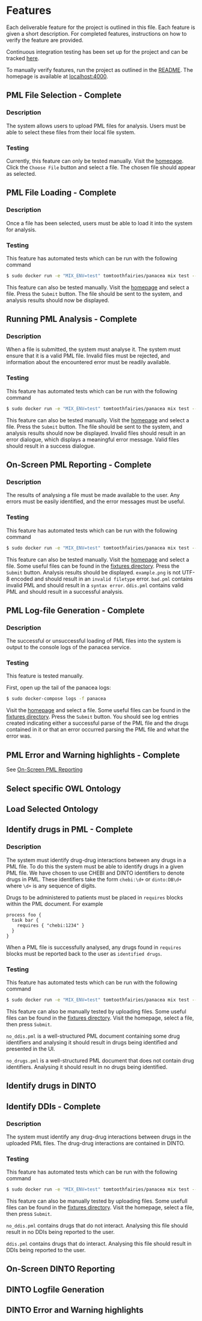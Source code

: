 # Features

Each deliverable feature for the project is outlined in this file. Each feature
is given a short description. For completed features, instructions on how to
verify the feature are provided.

Continuous integration testing has been set up for the project and can be
tracked [here](https://circleci.com/gh/tom-and-the-toothfairies/pathways).

To manually verify features, run the project as outlined in the [README].
The homepage is available at [localhost:4000](http://localhost:4000).

## PML File Selection - Complete

### Description
The system allows users to upload PML files for analysis. Users must be able to
select these files from their local file system.

### Testing
Currently, this feature can only be tested manually. Visit the [homepage]. Click
the `Choose File` button and select a file. The chosen file should appear
as selected.

## PML File Loading - Complete

### Description
Once a file has been selected, users must be able to load it into the system for analysis.

### Testing
This feature has automated tests which can be run with the following command

```bash
$ sudo docker run -e "MIX_ENV=test" tomtoothfairies/panacea mix test --only pml_loading
```

This feature can also be tested manually. Visit the [homepage] and
select a file. Press the `Submit` button. The file should be sent to the system,
and analysis results should now be displayed.


## Running PML Analysis - Complete

### Description
When a file is submitted, the system must analyse it. The system must ensure
that it is a valid PML file. Invalid files must be rejected, and information
about the encountered error must be readily available.

### Testing
This feature has automated tests which can be run with the following command

```bash
$ sudo docker run -e "MIX_ENV=test" tomtoothfairies/panacea mix test --only pml_analysis
```

This feature can also be tested manually. Visit the [homepage] and select a
file. Press the `Submit` button. The file should be sent to the system, and
analysis results should now be displayed. Invalid files should result in an
error dialogue, which displays a meaningful error message. Valid files should
result in a success dialogue.

## On-Screen PML Reporting - Complete

### Description
The results of analysing a file must be made available to the user. Any errors
must be easily identified, and the error messages must be useful.

### Testing
This feature has automated tests which can be run with the following command

```bash
$ sudo docker run -e "MIX_ENV=test" tomtoothfairies/panacea mix test --only err_highlights
```

This feature can also be tested manually. Visit the [homepage] and select a
file. Some useful files can be found in the [fixtures directory]. Press the
`Submit` button. Analysis results should be displayed. `example.png` is not
UTF-8 encoded and should result in an `invalid filetype` error. `bad.pml`
contains invalid PML and should result in a `syntax error`. `ddis.pml` contains
valid PML and should result in a successful analysis.

## PML Log-file Generation - Complete

### Description
The successful or unsuccessful loading of PML files into the system is output
to the console logs of the panacea service.

### Testing
This feature is tested manually.

First, open up the tail of the panacea logs:
```bash
$ sudo docker-compose logs -f panacea
```
Visit the [homepage] and select a file. Some useful files can be found in the
[fixtures directory]. Press the `Submit` button. You should see log entries
created indicating either a successful parse of the PML file and the drugs
contained in it or that an error occurred parsing the PML file and what the
error was.

## PML Error and Warning highlights - Complete

See [On-Screen PML Reporting](#on-screen-pml-reporting---complete)

## Select specific OWL Ontology

## Load Selected Ontology

## Identify drugs in PML - Complete

### Description
The system must identify drug-drug interactions between any drugs in a PML
file. To do this the system must be able to identify drugs in a given PML file.
We have chosen to use CHEBI and DINTO identifiers to denote drugs in PML. These
identifiers take the form `chebi:\d+` or `dinto:DB\d+` where `\d+` is any
sequence of digits.

Drugs to be administered to patients must be placed in `requires` blocks within
the PML document. For example

```
process foo {
  task bar {
    requires { "chebi:1234" }
  }
}
```

When a PML file is successfully analysed, any drugs found in `requires` blocks
must be reported back to the user as `identified drugs`.

### Testing
This feature has automated tests which can be run with the following command

```bash
$ sudo docker run -e "MIX_ENV=test" tomtoothfairies/panacea mix test --only identify_drugs
```

This feature can also be manually tested by uploading files. Some useful files
can be found in the [fixtures directory]. Visit the homepage, select a file,
then press `Submit`.

`no_ddis.pml` is a well-structured PML document containing some drug identifiers
and analysing it should result in drugs being identified and presented in the UI.

`no_drugs.pml` is a well-structured PML document that does not contain drug
identifiers. Analysing it should result in no drugs being identified.

## Identify drugs in DINTO

## Identify DDIs - Complete

### Description
The system must identify any drug-drug interactions between drugs in the
uploaded PML files. The drug-drug interactions are contained in DINTO.

### Testing
This feature has automated tests which can be run with the following command

```bash
$ sudo docker run -e "MIX_ENV=test" tomtoothfairies/panacea mix test --only identify_ddis
```

This feature can also be manually tested by uploading files. Some usefull files
can be found in the [fixtures directory]. Visit the homepage, select a file, then press `Submit`.

`no_ddis.pml` contains drugs that do not interact. Analysing this file should
result in no DDIs being reported to the user.

`ddis.pml` contains drugs that do interact. Analysing this file should
result in DDIs being reported to the user.

## On-Screen DINTO Reporting

## DINTO Logfile Generation

## DINTO Error and Warning highlights

[README]: ./README.org
[homepage]: http://localhost:4000
[fixtures directory]: ./panacea/test/fixtures
